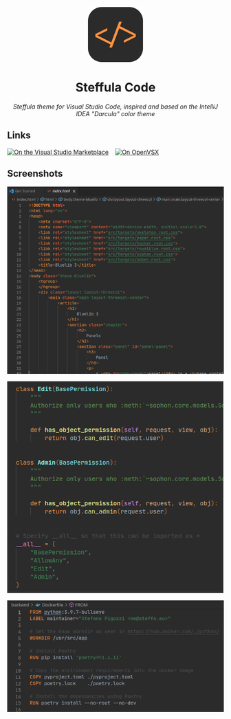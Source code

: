 <div align="center">

<img height="128" width="128" src="icon.png">

# Steffula Code

_Steffula theme for Visual Studio Code, inspired and based on the IntelliJ IDEA "Darcula" color theme_

</div>

## Links

[![On the Visual Studio Marketplace](https://img.shields.io/visual-studio-marketplace/d/steffo.kselftest?label=visual+studio+marketplace)](https://marketplace.visualstudio.com/items?itemName=steffo.steffula-code)
 
[![On OpenVSX](https://img.shields.io/open-vsx/dt/steffo/kselftest?label=open+vsx+registry)](https://open-vsx.org/extension/steffo/steffula-code)

## Screenshots

![Screenshot 1](.screenshots/screenshot-1.png)

![Screenshot 2](.screenshots/screenshot-2.png)

![Screenshot 3](.screenshots/screenshot-3.png)

